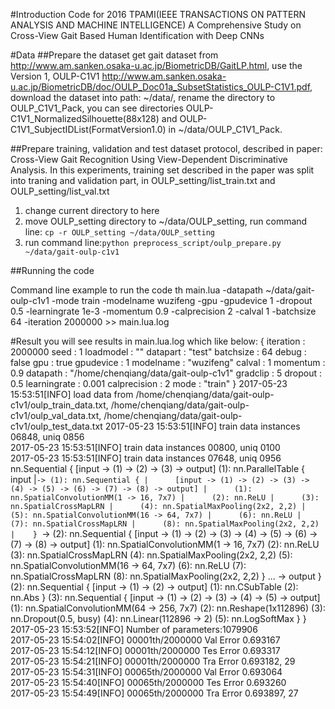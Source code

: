 #Introduction
Code for 2016 TPAMI(IEEE TRANSACTIONS ON PATTERN ANALYSIS AND MACHINE INTELLIGENCE) A Comprehensive Study on Cross-View Gait Based Human Identification with Deep CNNs

#Data
##Prepare the dataset
get gait dataset from http://www.am.sanken.osaka-u.ac.jp/BiometricDB/GaitLP.html,
use the Version 1, OULP-C1V1 http://www.am.sanken.osaka-u.ac.jp/BiometricDB/doc/OULP_Doc01a_SubsetStatistics_OULP-C1V1.pdf,
download the dataset into path: ~/data/, rename the directory to OULP_C1V1_Pack,
you can see directories OULP-C1V1_NormalizedSilhouette(88x128) and OULP-C1V1_SubjectIDList(FormatVersion1.0) in ~/data/OULP_C1V1_Pack.

##Prepare training, validation and test dataset
protocol, described in paper: Cross-View Gait Recognition Using View-Dependent Discriminative Analysis.
In this experiments, training set described in the paper was split into traning and validation part, in OULP_setting/list_train.txt
and OULP_setting/list_val.txt

1. change current directory to here
1. move OULP_setting directory to ~/data/OULP_setting, run command line: `cp -r OULP_setting ~/data/OULP_setting`
2. run command line:`python preprocess_script/oulp_prepare.py ~/data/gait-oulp-c1v1`

##Running the code

Command line example to run the code
    th main.lua -datapath ~/data/gait-oulp-c1v1 -mode train  -modelname wuzifeng -gpu -gpudevice 1  -dropout 0.5 -learningrate 1e-3 -momentum 0.9 -calprecision 2 -calval 1 -batchsize 64 -iteration 2000000 >> main.lua.log

#Result
you will see results in main.lua.log which like below:
    {
      iteration : 2000000
      seed : 1
      loadmodel : ""
      datapart : "test"
      batchsize : 64
      debug : false
      gpu : true
      gpudevice : 1
      modelname : "wuzifeng"
      calval : 1
      momentum : 0.9
      datapath : "/home/chenqiang/data/gait-oulp-c1v1"
      gradclip : 5
      dropout : 0.5
      learningrate : 0.001
      calprecision : 2
      mode : "train"
    }
    2017-05-23 15:53:51[INFO] load data from /home/chenqiang/data/gait-oulp-c1v1/oulp_train_data.txt, /home/chenqiang/data/gait-oulp-c1v1/oulp_val_data.txt, /home/chenqiang/data/gait-oulp-c1v1/oulp_test_data.txt	
    2017-05-23 15:53:51[INFO] train data instances 06848, uniq  0856	
    2017-05-23 15:53:51[INFO] train data instances 00800, uniq  0100	
    2017-05-23 15:53:51[INFO] train data instances 07648, uniq  0956	
    nn.Sequential {
      [input -> (1) -> (2) -> (3) -> output]
      (1): nn.ParallelTable {
        input
          |`-> (1): nn.Sequential {
          |      [input -> (1) -> (2) -> (3) -> (4) -> (5) -> (6) -> (7) -> (8) -> output]
          |      (1): nn.SpatialConvolutionMM(1 -> 16, 7x7)
          |      (2): nn.ReLU
          |      (3): nn.SpatialCrossMapLRN
          |      (4): nn.SpatialMaxPooling(2x2, 2,2)
          |      (5): nn.SpatialConvolutionMM(16 -> 64, 7x7)
          |      (6): nn.ReLU
          |      (7): nn.SpatialCrossMapLRN
          |      (8): nn.SpatialMaxPooling(2x2, 2,2)
          |    }
           `-> (2): nn.Sequential {
                 [input -> (1) -> (2) -> (3) -> (4) -> (5) -> (6) -> (7) -> (8) -> output]
                 (1): nn.SpatialConvolutionMM(1 -> 16, 7x7)
                 (2): nn.ReLU
                 (3): nn.SpatialCrossMapLRN
                 (4): nn.SpatialMaxPooling(2x2, 2,2)
                 (5): nn.SpatialConvolutionMM(16 -> 64, 7x7)
                 (6): nn.ReLU
                 (7): nn.SpatialCrossMapLRN
                 (8): nn.SpatialMaxPooling(2x2, 2,2)
               }
           ... -> output
      }
      (2): nn.Sequential {
        [input -> (1) -> (2) -> output]
        (1): nn.CSubTable
        (2): nn.Abs
      }
      (3): nn.Sequential {
        [input -> (1) -> (2) -> (3) -> (4) -> (5) -> output]
        (1): nn.SpatialConvolutionMM(64 -> 256, 7x7)
        (2): nn.Reshape(1x112896)
        (3): nn.Dropout(0.5, busy)
        (4): nn.Linear(112896 -> 2)
        (5): nn.LogSoftMax
      }
    }
    2017-05-23 15:53:52[INFO] Number of parameters:1079906	
    2017-05-23 15:54:02[INFO] 00001th/2000000 Val Error 0.693167	
    2017-05-23 15:54:12[INFO] 00001th/2000000 Tes Error 0.693317	
    2017-05-23 15:54:21[INFO] 00001th/2000000 Tra Error 0.693182, 29	
    2017-05-23 15:54:31[INFO] 00065th/2000000 Val Error 0.693064	
    2017-05-23 15:54:40[INFO] 00065th/2000000 Tes Error 0.693260	
    2017-05-23 15:54:49[INFO] 00065th/2000000 Tra Error 0.693897, 27	
